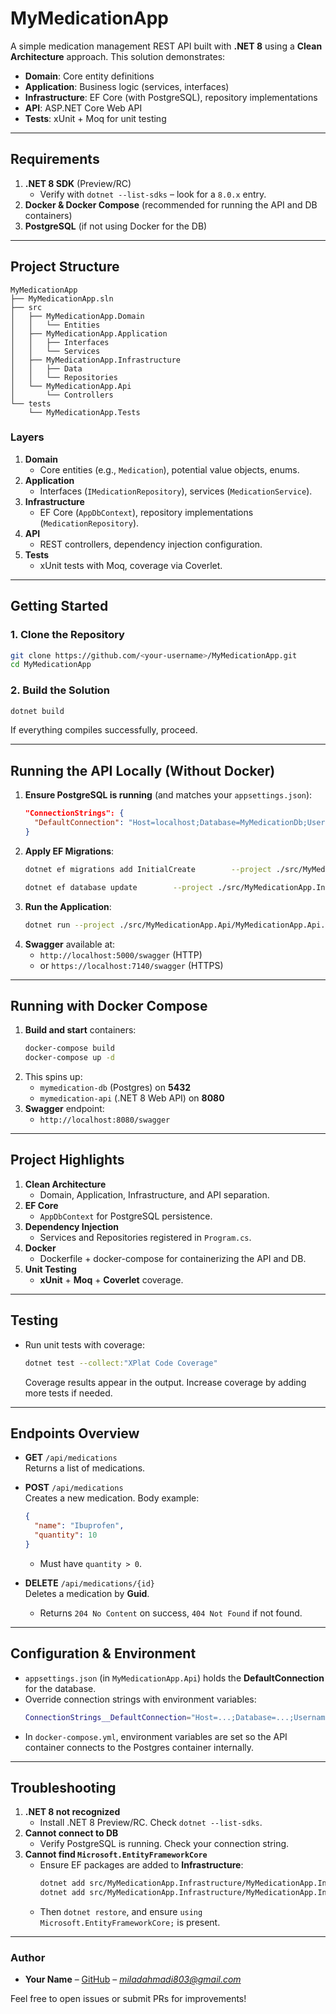 
# MyMedicationApp

A simple medication management REST API built with **.NET 8** using a **Clean Architecture** approach. This solution demonstrates:

- **Domain**: Core entity definitions  
- **Application**: Business logic (services, interfaces)  
- **Infrastructure**: EF Core (with PostgreSQL), repository implementations  
- **API**: ASP.NET Core Web API  
- **Tests**: xUnit + Moq for unit testing

---

## Requirements

1. **.NET 8 SDK** (Preview/RC)  
   - Verify with `dotnet --list-sdks` – look for a `8.0.x` entry.
2. **Docker & Docker Compose** (recommended for running the API and DB containers)
3. **PostgreSQL** (if not using Docker for the DB)

---

## Project Structure

```
MyMedicationApp
├── MyMedicationApp.sln
├── src
│   ├── MyMedicationApp.Domain
│   │   └── Entities
│   ├── MyMedicationApp.Application
│   │   ├── Interfaces
│   │   └── Services
│   ├── MyMedicationApp.Infrastructure
│   │   ├── Data
│   │   └── Repositories
│   └── MyMedicationApp.Api
│       └── Controllers
└── tests
    └── MyMedicationApp.Tests
```

### Layers

1. **Domain**  
   - Core entities (e.g., `Medication`), potential value objects, enums.
2. **Application**  
   - Interfaces (`IMedicationRepository`), services (`MedicationService`).
3. **Infrastructure**  
   - EF Core (`AppDbContext`), repository implementations (`MedicationRepository`).
4. **API**  
   - REST controllers, dependency injection configuration.
5. **Tests**  
   - xUnit tests with Moq, coverage via Coverlet.

---

## Getting Started

### 1. Clone the Repository

```bash
git clone https://github.com/<your-username>/MyMedicationApp.git
cd MyMedicationApp
```

### 2. Build the Solution

```bash
dotnet build
```
If everything compiles successfully, proceed.

---

## Running the API Locally (Without Docker)

1. **Ensure PostgreSQL is running** (and matches your `appsettings.json`):
   ```json
   "ConnectionStrings": {
     "DefaultConnection": "Host=localhost;Database=MyMedicationDb;Username=postgres;Password=postgres;"
   }
   ```
2. **Apply EF Migrations**:
   ```bash
   dotnet ef migrations add InitialCreate        --project ./src/MyMedicationApp.Infrastructure/MyMedicationApp.Infrastructure.csproj        --startup-project ./src/MyMedicationApp.Api/MyMedicationApp.Api.csproj

   dotnet ef database update        --project ./src/MyMedicationApp.Infrastructure/MyMedicationApp.Infrastructure.csproj        --startup-project ./src/MyMedicationApp.Api/MyMedicationApp.Api.csproj
   ```
3. **Run the Application**:
   ```bash
   dotnet run --project ./src/MyMedicationApp.Api/MyMedicationApp.Api.csproj
   ```
4. **Swagger** available at:
   - `http://localhost:5000/swagger` (HTTP)  
   - or `https://localhost:7140/swagger` (HTTPS)

---

## Running with Docker Compose

1. **Build and start** containers:
   ```bash
   docker-compose build
   docker-compose up -d
   ```
2. This spins up:
   - `mymedication-db` (Postgres) on **5432**
   - `mymedication-api` (.NET 8 Web API) on **8080**
3. **Swagger** endpoint:
   - `http://localhost:8080/swagger`

---

## Project Highlights

1. **Clean Architecture**  
   - Domain, Application, Infrastructure, and API separation.
2. **EF Core**  
   - `AppDbContext` for PostgreSQL persistence.
3. **Dependency Injection**  
   - Services and Repositories registered in `Program.cs`.
4. **Docker**  
   - Dockerfile + docker-compose for containerizing the API and DB.
5. **Unit Testing**  
   - **xUnit** + **Moq** + **Coverlet** coverage.

---

## Testing

- Run unit tests with coverage:

  ```bash
  dotnet test --collect:"XPlat Code Coverage"
  ```

  Coverage results appear in the output. Increase coverage by adding more tests if needed.

---

## Endpoints Overview

- **GET** `/api/medications`  
  Returns a list of medications.

- **POST** `/api/medications`  
  Creates a new medication. Body example:
  ```json
  {
    "name": "Ibuprofen",
    "quantity": 10
  }
  ```
  - Must have `quantity > 0`.

- **DELETE** `/api/medications/{id}`  
  Deletes a medication by **Guid**.  
  - Returns `204 No Content` on success, `404 Not Found` if not found.

---

## Configuration & Environment

- `appsettings.json` (in `MyMedicationApp.Api`) holds the **DefaultConnection** for the database.
- Override connection strings with environment variables:
  ```bash
  ConnectionStrings__DefaultConnection="Host=...;Database=...;Username=...;Password=..."
  ```
- In `docker-compose.yml`, environment variables are set so the API container connects to the Postgres container internally.

---

## Troubleshooting

1. **.NET 8 not recognized**  
   - Install .NET 8 Preview/RC. Check `dotnet --list-sdks`.
2. **Cannot connect to DB**  
   - Verify PostgreSQL is running. Check your connection string.
3. **Cannot find `Microsoft.EntityFrameworkCore`**  
   - Ensure EF packages are added to **Infrastructure**:
     ```bash
     dotnet add src/MyMedicationApp.Infrastructure/MyMedicationApp.Infrastructure.csproj package Microsoft.EntityFrameworkCore
     dotnet add src/MyMedicationApp.Infrastructure/MyMedicationApp.Infrastructure.csproj package Npgsql.EntityFrameworkCore.PostgreSQL
     ```
   - Then `dotnet restore`, and ensure `using Microsoft.EntityFrameworkCore;` is present.
---

### Author

- **Your Name** – [GitHub](https://github.com/milad-ahmd) – *miladahmadi803@gmail.com*

Feel free to open issues or submit PRs for improvements!
